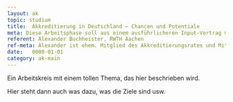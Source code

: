 ```yaml
---
layout: ak
topic: studium
title:  Akkreditierung in Deutschland – Chancen und Potentiale
meta: Diese Arbeitsphase soll aus einem ausführlicheren Input-Vortrag mit anschließenden Kleingruppenphasen bestehen, in der die Grundlagen des (deutschen) Akkreditierungssystem im Allgemeinen und die zugrundeliegenden Kriterien darstellt. Es soll auch auf Besonderheiten der Systeme in Deutschland, Österreich und der Schweiz eingegangen werden. 
referent: Alexander Buchheister, RWTH Aachen
ref-meta: Alexander ist ehem. Mitglied des Akkreditierungsrates und Mitglied im Koordinierungsausschuß des studentischen Akkreditierungspools sowie ehem. AStA-Vorsitzender der RWTH Aachen hat seit vielen Jahren auf allen Ebenen der Hochschulpolitik das Thema Akkreditierung sowohl an der RWTH als auch bundesweit aktiv mitgestaltet.
date:   0000-01-01
category: ak-main
---
```

<p>Ein Arbeitskreis mit einem tollen Thema, das hier beschrieben wird.</p> 

<p>Hier steht dann auch was dazu, was die Ziele sind usw.</p>
